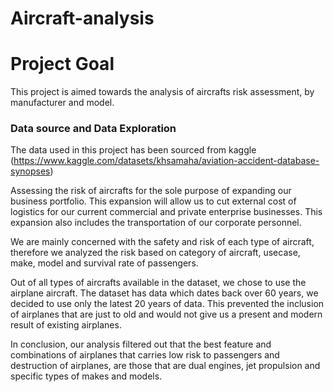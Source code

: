 # Aircraft-analysis

# Project Goal
This project is aimed towards the analysis of aircrafts risk assessment, by manufacturer and model.

### Data source and Data Exploration
The data used in this project has been sourced from kaggle (https://www.kaggle.com/datasets/khsamaha/aviation-accident-database-synopses)

Assessing the risk of aircrafts for the sole purpose of expanding our business portfolio. This expansion will allow us to cut external cost of logistics for our current commercial and private enterprise businesses. This expansion also includes the transportation of our corporate personnel.
  
  We are mainly concerned with the safety and risk of each type of aircraft, therefore we analyzed the risk based on category of aircraft, usecase, make, model and survival rate of passengers.
  
  Out of all types of aircrafts available in the dataset, we chose to use the airplane aircraft. The dataset has data which dates back over 60 years, we decided to use only the latest 20 years of data. This prevented the inclusion of airplanes that are just to old and would not give us a present and modern result of existing airplanes. 
  
  In conclusion, our analysis filtered out that the best feature and combinations of airplanes that carries low risk to passengers and destruction of airplanes, are those that are dual engines, jet propulsion and specific types of makes and models.
  
